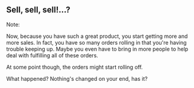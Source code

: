 ## Sell, sell, sell<span class="fragment-replacement"><span class="fragment fade-out" data-fragment-index="0">!</span><span class="fragment fade-in" data-fragment-index="0">&hellip;?</span>

Note:

Now, because you have such a great product, you start getting more and more sales. In fact, you have so many orders rolling in that you're having trouble keeping up. Maybe you even have to bring in more people to help deal with fulfilling all of these orders.

At some point though, the orders might start rolling off.

What happened? Nothing's changed on your end, has it?
